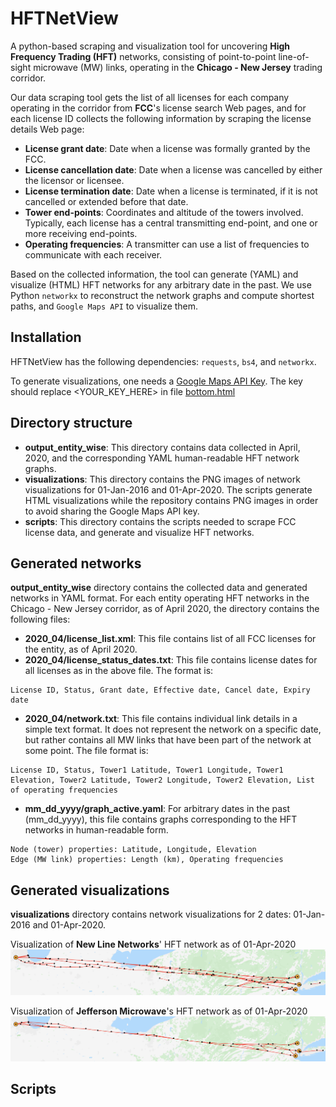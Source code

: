 HFTNetView
==========

A python-based scraping and visualization tool for uncovering **High Frequency Trading (HFT)** networks, consisting of point-to-point line-of-sight microwave (MW) links, operating in the **Chicago - New Jersey** trading corridor.

Our data scraping tool gets the list of all licenses for each company operating in the corridor from **FCC**'s license search Web pages, and for each license ID collects the following information by scraping the license details Web page:
*   **License grant date**: Date when a license was formally granted by the FCC.
*   **License cancellation date**: Date when a license was cancelled by either the licensor or licensee.
*   **License termination date**: Date when a license is terminated, if it is not cancelled or extended before that date.
*   **Tower end-points**: Coordinates and altitude of the towers involved. Typically, each license has a central transmitting end-point, and one or more receiving end-points.
*   **Operating frequencies**: A transmitter can use a list of frequencies to communicate with each receiver.

Based on the collected information, the tool can generate (YAML) and visualize (HTML) HFT networks for any arbitrary date in the past. We use Python `networkx` to reconstruct the network graphs and compute shortest paths, and `Google Maps API` to visualize them.

## Installation

HFTNetView has the following dependencies: `requests`, `bs4`, and `networkx`.

To generate visualizations, one needs a [Google Maps API Key](https://developers.google.com/maps/documentation/javascript/get-api-key).
The key should replace <YOUR_KEY_HERE> in file [bottom.html](https://github.com/debopambhattacherjee/HFTNetView/blob/master/scripts/static_html/bottom.html)

## Directory structure

* **output_entity_wise**: This directory contains data collected in April, 2020, and the corresponding YAML human-readable HFT network graphs.
* **visualizations**: This directory contains the PNG images of network visualizations for 01-Jan-2016 and 01-Apr-2020. The scripts generate HTML visualizations while the repository contains PNG images in order to avoid sharing the Google Maps API key.
* **scripts**: This directory contains the scripts needed to scrape FCC license data, and generate and visualize HFT networks.

## Generated networks

**output_entity_wise** directory contains the collected data and generated networks in YAML format.
For each entity operating HFT networks in the Chicago - New Jersey corridor, as of April 2020, the directory contains the following files:
* **2020_04/license_list.xml**: This file contains list of all FCC licenses for the entity, as of April 2020.
* **2020_04/license_status_dates.txt**: This file contains license dates for all licenses as in the above file. The format is:
```
License ID, Status, Grant date, Effective date, Cancel date, Expiry date
```
* **2020_04/network.txt**: This file contains individual link details in a simple text format. It does not represent the network on a specific date, but rather contains all MW links that have been part of the network at some point. The file format is:
```
License ID, Status, Tower1 Latitude, Tower1 Longitude, Tower1 Elevation, Tower2 Latitude, Tower2 Longitude, Tower2 Elevation, List of operating frequencies
```
* **mm_dd_yyyy/graph_active.yaml**: For arbitrary dates in the past (mm_dd_yyyy), this file contains graphs corresponding to the HFT networks in human-readable form.
```
Node (tower) properties: Latitude, Longitude, Elevation
Edge (MW link) properties: Length (km), Operating frequencies
```

## Generated visualizations

**visualizations** directory contains network visualizations for 2 dates: 01-Jan-2016 and 01-Apr-2020.

Visualization of **New Line Networks**' HFT network as of 01-Apr-2020
![NLN network, 01-Apr-2020](https://raw.githubusercontent.com/debopambhattacherjee/HFTNetView/master/visualizations/New_Line_Networks/04_01_2020/viz_active_links.png?token=AGGCRU6B7DFBHRXN2CSM2WK7JY2IM)

Visualization of **Jefferson Microwave**'s HFT network as of 01-Apr-2020
![JM network, 01-Apr-2020](https://raw.githubusercontent.com/debopambhattacherjee/HFTNetView/master/visualizations/Jefferson_Microwave__LLC/04_01_2020/viz_active_links.png?token=AGGCRU7PVKPIOO2Z6EL3FMC7JY2RU)

## Scripts

